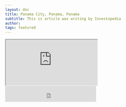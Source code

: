 ```yaml
---
layout: doc
title: Panama City, Panama, Panama
subtitle: This is article was writing by Investopedia
author:
tags: featured
---
```


<iframe src="https://www.w3schools.com"></iframe>

<iframe frameborder="no" border="0" marginwidth="0" marginheight="0" width=298 height=52 src="https://www.booking.com/searchresults.en.html?city=-168008&aid=893121&no_rooms=1&group_adults=1"></iframe>





